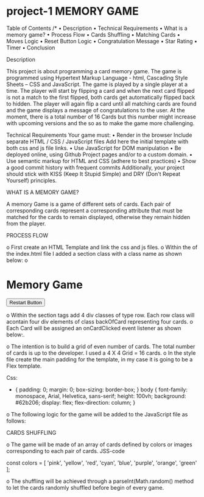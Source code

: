 # project-1 MEMORY GAME
Table of Contents
/*
•	Description
•	Technical Requirements
•	What is a memory game?
•	Process Flow
•	Cards Shuffling
•	Matching Cards 
•	Moves Logic
•	Reset Button Logic
•	Congratulation Message
•	Star Rating
•	Timer
•	Conclusion

Description

This project is about programming a card memory game. The game is programmed using Hypertext Markup Language - html, Cascading Style Sheets – CSS and JavaScript.
The game is played by a single player at a time. The player will start by flipping a card and when the next card flipped is not a match to the first flipped, both cards get automatically flipped back to hidden.
The player will again flip a card until all matching cards are found and the game displays a message of congratulations to the user.
At the moment, there is a total number of 16 Cards but this number might increase with upcoming versions and the so as to make the game more challenging.

Technical Requirements
Your game must:
•	Render in the browser
Include separate HTML / CSS / JavaScript files
Add here the initial template with both css and js file links.
•	Use JavaScript for DOM manipulation
•	Be deployed online, using Github Project pages and/or to a custom domain.
•	Use semantic markup for HTML and CSS (adhere to best practices)
•	Show a good commit history with frequent commits
Additionally, your project should stick with KISS (Keep It Stupid Simple) and DRY (Don't Repeat Yourself) principles.

WHAT IS A MEMORY GAME?

A memory Game is a game of different sets of cards. Each pair of corresponding cards represent a corresponding attribute that must be matched for the cards to remain displayed, otherwise they remain hidden from the player.

PROCESS FLOW

o	First create an HTML Template and link the css and js files.
o	Within the <body></body> of the index.html file I added a section class with a class name as shown below:
o	 <section class="Flash-Cards"></section>
<!DOCTYPE html>
<html lang="en">
  <head>
    <meta charset="UTF-8" />
    <meta name="viewport" content="width=device-width, initial-scale=1.0"/>
    <meta http-equiv="X-UA-Compatible" content="ie=edge" />
    <title>Memory Games</title>
<link rel="stylesheet" href="css/styles.css" >
</head>
<body>
    <h1> Memory Game </h1>
    <button class="reset-button" id="resetButton">Restart Button</button>
<section class="Flash-Cards">
    
</section>
<script src="script/script.js"></script>
</body>
</html>

o	Within the section tags add 4 div classes of type row. Each row class will acontain four div elements of class backOfCard representing four cards.
o	Each Card will be assigned an onCardClicked event listener as shown below:.

<div class="row">
        <div
          class="backOfCard color-hidden"
          onclick="onCardClicked(event)">
        </div>
        <div
          class="backOfCard color-hidden"
          onclick="onCardClicked(event)">
        </div>
        <div
          class="backOfCard color-hidden"
          onclick="onCardClicked(event)">
        </div>
        <div
          class="backOfCard color-hidden"
          onclick="onCardClicked(event)">
        </div>
      </div>

o	The intention is to build a grid of even number of cards. The total number of cards is up to the developer. I used a 4 X 4 Grid = 16 cards. 
o	In the style file create the main padding for the template, in my case it is going to be a Flex template.

Css:
* {
    padding: 0;
    margin: 0; box-sizing: border-box;
    }
    body {
    font-family: monospace, Arial, Helvetica, sans-serif;
    height: 100vh;
    background: #62b206;
    display: flex;
    flex-direction: column;
    }

o	The following logic for the game will be added to the JavaScript file as follows:

CARDS SHUFFLING 

o	The game will be made of an array of cards defined by colors or images corresponding to each pair of cards.
JSS-code

const colors = [
'pink',
'yellow',
'red',
'cyan',
'blue',
'purple',
'orange',
'green'
];


o	The shuffling will be achieved through a parseInt(Math.random() method to let the cards randomly shuffled before begin of every game.


